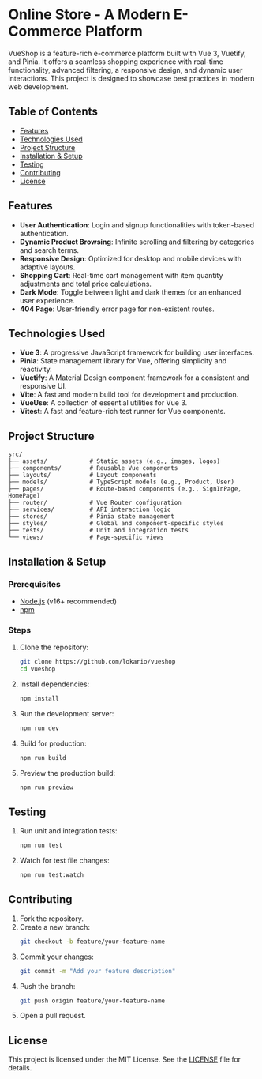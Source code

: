 # Online Store - A Modern E-Commerce Platform

VueShop is a feature-rich e-commerce platform built with Vue 3, Vuetify, and Pinia. It offers a seamless shopping experience with real-time functionality, advanced filtering, a responsive design, and dynamic user interactions. This project is designed to showcase best practices in modern web development.

## Table of Contents

- [Features](#features)
- [Technologies Used](#technologies-used)
- [Project Structure](#project-structure)
- [Installation & Setup](#installation--setup)
- [Testing](#testing)
- [Contributing](#contributing)
- [License](#license)

## Features

- **User Authentication**: Login and signup functionalities with token-based authentication.
- **Dynamic Product Browsing**: Infinite scrolling and filtering by categories and search terms.
- **Responsive Design**: Optimized for desktop and mobile devices with adaptive layouts.
- **Shopping Cart**: Real-time cart management with item quantity adjustments and total price calculations.
- **Dark Mode**: Toggle between light and dark themes for an enhanced user experience.
- **404 Page**: User-friendly error page for non-existent routes.

## Technologies Used

- **Vue 3**: A progressive JavaScript framework for building user interfaces.
- **Pinia**: State management library for Vue, offering simplicity and reactivity.
- **Vuetify**: A Material Design component framework for a consistent and responsive UI.
- **Vite**: A fast and modern build tool for development and production.
- **VueUse**: A collection of essential utilities for Vue 3.
- **Vitest**: A fast and feature-rich test runner for Vue components.

## Project Structure

```plaintext
src/
├── assets/            # Static assets (e.g., images, logos)
├── components/        # Reusable Vue components
├── layouts/           # Layout components
├── models/            # TypeScript models (e.g., Product, User)
├── pages/             # Route-based components (e.g., SignInPage, HomePage)
├── router/            # Vue Router configuration
├── services/          # API interaction logic
├── stores/            # Pinia state management
├── styles/            # Global and component-specific styles
├── tests/             # Unit and integration tests
└── views/             # Page-specific views
```

## Installation & Setup

### Prerequisites

- [Node.js](https://nodejs.org/) (v16+ recommended)
- [npm](https://www.npmjs.com/)

### Steps

1. Clone the repository:
   ```bash
   git clone https://github.com/lokario/vueshop
   cd vueshop
   ```

2. Install dependencies:
   ```bash
   npm install
   ```

3. Run the development server:
   ```bash
   npm run dev
   ```

4. Build for production:
   ```bash
   npm run build
   ```

5. Preview the production build:
   ```bash
   npm run preview
   ```

## Testing

1. Run unit and integration tests:
   ```bash
   npm run test
   ```

2. Watch for test file changes:
   ```bash
   npm run test:watch
   ```

## Contributing

1. Fork the repository.
2. Create a new branch:
   ```bash
   git checkout -b feature/your-feature-name
   ```
3. Commit your changes:
   ```bash
   git commit -m "Add your feature description"
   ```
4. Push the branch:
   ```bash
   git push origin feature/your-feature-name
   ```
5. Open a pull request.

## License

This project is licensed under the MIT License. See the [LICENSE](LICENSE) file for details.
